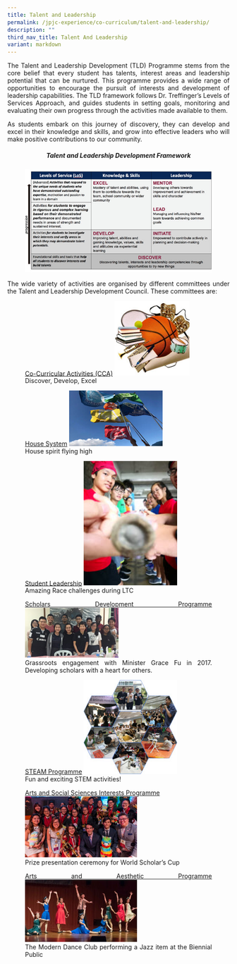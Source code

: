 ```yaml
---
title: Talent and Leadership
permalink: /jpjc-experience/co-curriculum/talent-and-leadership/
description: ""
third_nav_title: Talent And Leadership
variant: markdown
---
```

<div align="justify">
<p>
The Talent and Leadership Development (TLD) Programme stems from the core belief that every student has talents, interest areas and leadership potential that can be nurtured. This programme provides a wide range of opportunities to encourage the pursuit of interests and development of leadership capabilities. The TLD framework follows Dr. Treffinger’s Levels of Services Approach, and guides students in setting goals, monitoring and evaluating their own progress through the activities made available to them.</p>

<p>
As students embark on this journey of discovery, they can develop and excel in their knowledge and skills, and grow into effective leaders who will make positive contributions to our community.</p>

<center><h5><strong>Talent and Leadership Development Framework</strong></h5></center>

<figure>
<img src="/images/Talent%20and%20Leadership%20Development%20Framework.jpg">
</figure>

<p>
The wide variety of activities are organised by different committees under the Talent and Leadership Development Council. These committees are:</p>

<figure>
<a href="/jpjc-experience/co-curriculum/talent-n-leadership-development-programme/co-curricular-activities/">Co-Curricular Activities (CCA)</a>
<img src="/images/cca.jpg" style="width:40%">
<figcaption>Discover, Develop, Excel</figcaption>
</figure>

<figure>
<a href="/jpjc-experience/co-curriculum/talent-n-leadership-development-programme/house-system/">House System</a>
<img src="/images/house%20system.jpg" style="width:50%">		 
<figcaption>House spirit flying high</figcaption></figure>

<figure>
<a href="/jpjc-experience/co-curriculum/talent-and-leadership-development-programme/student-leadership/">Student Leadership</a>
<img src="/images/student%20ldrship.jpg" style="width:50%">		 
<figcaption>Amazing Race challenges during LTC</figcaption></figure>

<figure>
<a href="/jpjc-experience/co-curriculum/talent-and-leadership-development-programme/scholars-development/">Scholars Development Programme</a>
<img src="/images/sdprogramme.jpg" style="width:50%">
<figcaption>Grassroots engagement with Minister Grace Fu in 2017. Developing scholars with a heart for others.</figcaption>
</figure>

<figure>
<a href="/jpjc-experience/co-curriculum/talent-and-leadership-development-programme/steam/">STEAM Programme</a>
<img src="/images/stem.jpg" style="width:50%">
<figcaption>Fun and exciting STEM activities!</figcaption></figure>

<figure>
<a href="/jpjc-experience/co-curriculum/talent-and-leadership-development-programme/arts-and-social-science/">Arts and Social Sciences Interests Programme</a><br>
<img src="/images/artsscience.jpg" style="width:60%">
<figcaption>Prize presentation ceremony for World Scholar’s Cup</figcaption></figure>

<figure>
<a href="/jpjc-experience/co-curriculum/talent-and-leadership-development-programme/arts-and-aesthetics/">Arts and Aesthetic Programme</a>
<img src="/images/artsaesthetics.jpg" style="width:60%">
<figcaption>The Modern Dance Club performing a Jazz item at the Biennial Public</figcaption></figure></div>